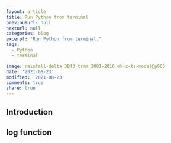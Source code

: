 ```yaml
---
layout: article
title: Run Python from terminal
previousurl: null
nexturl: null
categories: blog
excerpt: "Run Python from terminal."
tags:
  - Python
  - terminal

image: rainfall-delta_3B43_trmm_2001-2016_mk-z-ts-model@p005
date: '2021-08-23'
modified: '2021-08-23'
comments: true
share: true
---
```


## Introduction



## log function
